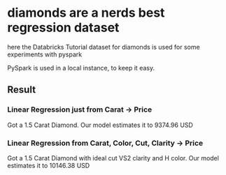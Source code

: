 # diamonds are a nerds best regression dataset

here the Databricks Tutorial dataset for diamonds is used for some experiments with pyspark

PySpark is used in a local instance, to keep it easy.

## Result

### Linear Regression just from Carat -> Price

Got a 1.5 Carat Diamond. Our model estimates it to 9374.96 USD    

### Linear Regression from Carat, Color, Cut, Clarity -> Price

Got a 1.5 Carat Diamond with ideal cut VS2 clarity and H color. Our model estimates it to 10146.38 USD
